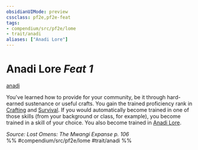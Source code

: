 ```yaml
---
obsidianUIMode: preview
cssclass: pf2e,pf2e-feat
tags:
- compendium/src/pf2e/lome
- trait/anadi
aliases: ["Anadi Lore"]
---
```

# Anadi Lore  *Feat 1*  
[anadi](rules/traits/anadi-lome.md)  


You've learned how to provide for your community, be it through hard-earned sustenance or useful crafts. You gain the trained proficiency rank in [Crafting](compendium/skills.md#Crafting) and [Survival](compendium/skills.md#Survival). If you would automatically become trained in one of those skills (from your background or class, for example), you become trained in a skill of your choice. You also become trained in [Anadi Lore](compendium/skills.md#Lore).

*Source: Lost Omens: The Mwangi Expanse p. 106*  
%% #compendium/src/pf2e/lome #trait/anadi %%